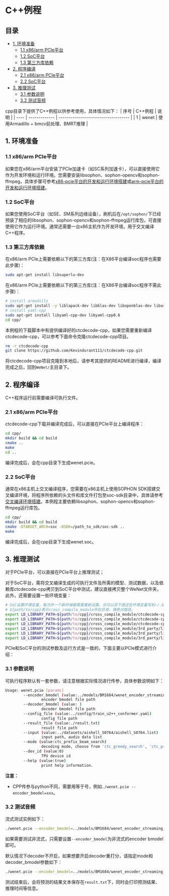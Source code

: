 # C++例程

## 目录

* [1. 环境准备](#1-环境准备)
    * [1.1 x86/arm PCIe平台](#11-x86arm-pcie平台)
    * [1.2 SoC平台](#12-soc平台)
    * [1.3 第三方库依赖](#13-第三方库依赖)
* [2. 程序编译](#2-程序编译)
    * [2.1 x86/arm PCIe平台](#21-x86arm-pcie平台)
    * [2.2 SoC平台](#22-soc平台)
* [3. 推理测试](#3-推理测试)
    * [3.1 参数说明](#31-参数说明)
    * [3.2 测试音频](#32-测试音频)

cpp目录下提供了C++例程以供参考使用，具体情况如下：
| 序号  | C++例程      | 说明                                 |
| ---- | ------------- | -----------------------------------  |
| 1    | wenet         | 使用Armadillo + bmcv前处理、BMRT推理  |

## 1. 环境准备
### 1.1 x86/arm PCIe平台
如果您在x86/arm平台安装了PCIe加速卡（如SC系列加速卡），可以直接使用它作为开发环境和运行环境。您需要安装libsophon、sophon-opencv和sophon-ffmpeg，具体步骤可参考[x86-pcie平台的开发和运行环境搭建](../../../docs/Environment_Install_Guide.md#3-x86-pcie平台的开发和运行环境搭建)或[arm-pcie平台的开发和运行环境搭建](../../../docs/Environment_Install_Guide.md#5-arm-pcie平台的开发和运行环境搭建)。  

### 1.2 SoC平台
如果您使用SoC平台（如SE、SM系列边缘设备），刷机后在`/opt/sophon/`下已经预装了相应的libsophon、sophon-opencv和sophon-ffmpeg运行库包，可直接使用它作为运行环境。通常还需要一台x86主机作为开发环境，用于交叉编译C++程序。

### 1.3 第三方库依赖
在x86/arm PCIe上需要依赖以下的第三方库(注：在X86平台编译soc程序也需要此步骤)：
```bash
sudo apt-get install libsuperlu-dev
```
在x86/arm PCIe上需要依赖以下的第三方库(注：在X86平台编译soc程序不需此步骤)：

```bash
# install armadillo
sudo apt-get install -y liblapack-dev libblas-dev libopenblas-dev libarmadillo-dev libsndfile1-dev
# install yaml-cpp
sudo apt-get install libyaml-cpp-dev libyaml-cpp0.6
cd cpp/
```
本例程的下载脚本中有提供编译好的ctcdecode-cpp，如果您需要重新编译ctcdecode-cpp，可以参考下面命令克隆ctcdecode-cpp项目。
```bash
rm -r ctcdecode-cpp
git clone https://github.com/Kevindurant111/ctcdecode-cpp.git
```
将ctcdecode-cpp项目克隆到本地后，请参考其提供的README进行编译，编译完成之后，回到`WeNet/`主目录下。 

## 2. 程序编译
C++程序运行前需要编译可执行文件。
### 2.1 x86/arm PCIe平台
ctcdecode-cpp下载并编译完成后，可以直接在PCIe平台上编译程序：

```bash
cd cpp/
mkdir build && cd build
cmake .. 
make
cd ..
```
编译完成后，会在cpp目录下生成wenet.pcie。

### 2.2 SoC平台
通常在x86主机上交叉编译程序，您需要在x86主机上使用SOPHON SDK搭建交叉编译环境，将程序所依赖的头文件和库文件打包至soc-sdk目录中，具体请参考[交叉编译环境搭建](../../../docs/Environment_Install_Guide.md#41-交叉编译环境搭建)。本例程主要依赖libsophon、sophon-opencv和sophon-ffmpeg运行库包。

```bash
cd cpp/
mkdir build && cd build
cmake -DTARGET_ARCH=soc -DSDK=/path_to_sdk/soc-sdk ..  
make
```
编译完成后，会在cpp目录下生成wenet.soc。


## 3. 推理测试
对于PCIe平台，可以直接在PCIe平台上推理测试；

对于SoC平台，需将交叉编译生成的可执行文件及所需的模型、测试数据，以及依赖库ctcdecode-cpp拷贝到SoC平台中测试，建议直接拷贝整个WeNet文件夹，此外，还需要设置一些环境变量：
```bash
# SoC设置环境变量，每次开一个新终端都需要重新设置。也可以将下面这些环境变量写到~/.bashrc里面并source ~/.bashrc，这样就不用每次开新终端都重新设置了。
# ${path/to/cpp}表示cross_compile_module所在目录，填绝对路径。
export LD_LIBRARY_PATH=${path/to/cpp}/cross_compile_module/ctcdecode-cpp/openfst-1.6.3/src/lib/.libs/:$LD_LIBRARY_PATH
export LD_LIBRARY_PATH=${path/to/cpp}/cross_compile_module/ctcdecode-cpp/build/:$LD_LIBRARY_PATH
export LD_LIBRARY_PATH=${path/to/cpp}/cross_compile_module/ctcdecode-cpp/build/3rd_party/kenlm/lib/:$LD_LIBRARY_PATH
export LD_LIBRARY_PATH=${path/to/cpp}/cross_compile_module/3rd_party/lib/:$LD_LIBRARY_PATH
export LD_LIBRARY_PATH=${path/to/cpp}/cross_compile_module/3rd_party/lib/blas/:$LD_LIBRARY_PATH
export LD_LIBRARY_PATH=${path/to/cpp}/cross_compile_module/3rd_party/lib/lapack/:$LD_LIBRARY_PATH
```
PCIe和SoC平台的测试参数及运行方式是一致的，下面主要以PCIe模式进行介绍：

### 3.1 参数说明
可执行程序默认有一套参数，请注意根据实际情况进行传参，具体参数说明如下：

```bash
Usage: wenet.pcie [params]
        --encoder_bmodel (value:../models/BM1684/wenet_encoder_streaming_fp32.bmodel)
                encoder bmodel file path
        --decoder_bmodel (value: )
                decoder bmodel file path
        --config_file (value:../config/train_u2++_conformer.yaml)
                config file path
        --result_file (value:./result.txt)
                result file path
        --input (value:../datasets/aishell_S0764/aishell_S0764.list)
                input path, audio data list
        --mode (value:ctc_prefix_beam_search)
                decoding mode, choose from 'ctc_greedy_search', 'ctc_prefix_beam_search' and 'attention_rescoring'
        --dev_id (value:0)
                TPU device id
        --help (value:true)
                print help information.
```
**注意：**  
- CPP传参与python不同，需要用等于号，例如`./wenet.pcie --encoder_bmodel=xxx`。  

### 3.2 测试音频
流式测试实例如下：
```bash
./wenet.pcie --encoder_bmodel=../models/BM1684/wenet_encoder_streaming_fp32.bmodel --dict_file=../config/lang_char.txt --config_file=../config/train_u2++_conformer.yaml --result_file=./result.txt --input=../datasets/aishell_S0764/aishell_S0764.list --mode=ctc_prefix_beam_search --dev_id=0
```
如果需要测试非流式，只需要设置`--encoder_bmodel`为非流式的encoder bmodel即可。

默认情况下decoder不开启，如果想要开启decoder重打分，请指定mode和decoder_bmodel参数如下：
```bash
./wenet.pcie --encoder_bmodel=../models/BM1684/wenet_encoder_streaming_fp32.bmodel --decoder_bmodel=../models/BM1684/wenet_decoder_fp32.bmodel --dict_file=../config/lang_char.txt --config_file=../config/train_u2++_conformer.yaml --result_file=./result.txt --input=../datasets/aishell_S0764/aishell_S0764.list --mode=attention_rescoring --dev_id=0
```
测试结束后，会将预测的结果文本保存在`result.txt`下，同时会打印预测结果、推理时间等信息。  
